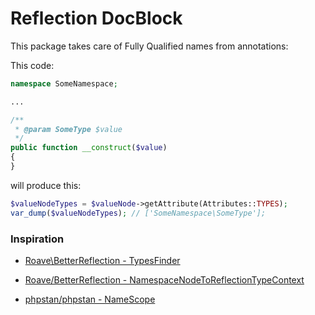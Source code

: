 # Reflection DocBlock

This package takes care of Fully Qualified names from annotations:

This code:

```php
namespace SomeNamespace;

...

/**
 * @param SomeType $value
 */
public function __construct($value)
{
}
```

will produce this:

```php
$valueNodeTypes = $valueNode->getAttribute(Attributes::TYPES);
var_dump($valueNodeTypes); // ['SomeNamespace\SomeType'];
```

### Inspiration

- [Roave\BetterReflection - TypesFinder](https://github.com/Roave/BetterReflection/tree/master/src/TypesFinder)

- [Roave/BetterReflection - NamespaceNodeToReflectionTypeContext](https://github.com/Roave/BetterReflection/blob/master/src/TypesFinder/PhpDocumentor/NamespaceNodeToReflectionTypeContext.php)

- [phpstan/phpstan - NameScope](https://github.com/phpstan/phpstan/blob/master/src/Analyser/NameScope.php)
